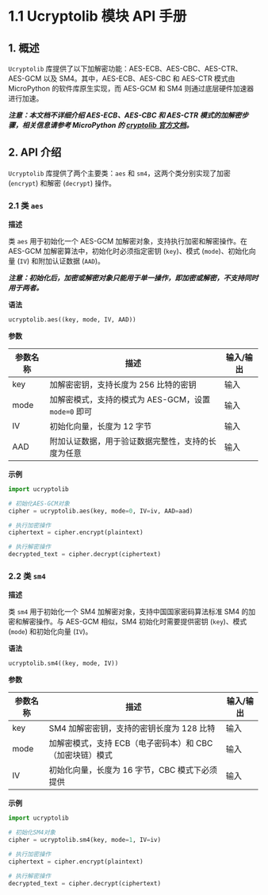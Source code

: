 # 1.1 Ucryptolib 模块 API 手册

## 1. 概述

`Ucryptolib` 库提供了以下加解密功能：AES-ECB、AES-CBC、AES-CTR、AES-GCM 以及 SM4。其中，AES-ECB、AES-CBC 和 AES-CTR 模式由 MicroPython 的软件库原生实现，而 AES-GCM 和 SM4 则通过底层硬件加速器进行加速。

***注意：本文档不详细介绍 AES-ECB、AES-CBC 和 AES-CTR 模式的加解密步骤，相关信息请参考 MicroPython 的 [cryptolib 官方文档](https://docs.micropython.org/en/latest/library/cryptolib.html)。***

## 2. API 介绍

`Ucryptolib` 库提供了两个主要类：`aes` 和 `sm4`，这两个类分别实现了加密 (`encrypt`) 和解密 (`decrypt`) 操作。

### 2.1 类 `aes`

**描述**

类 `aes` 用于初始化一个 AES-GCM 加解密对象，支持执行加密和解密操作。在 AES-GCM 加解密算法中，初始化时必须指定密钥 (`key`)、模式 (`mode`)、初始化向量 (`IV`) 和附加认证数据 (`AAD`)。

***注意：初始化后，加密或解密对象只能用于单一操作，即加密或解密，不支持同时用于两者。***

**语法**

```python
ucryptolib.aes((key, mode, IV, AAD))
```

**参数**

| 参数名称 | 描述                                                       | 输入/输出 |
| -------- | ---------------------------------------------------------- | --------- |
| key      | 加解密密钥，支持长度为 256 比特的密钥                       | 输入      |
| mode     | 加解密模式，支持的模式为 AES-GCM，设置 `mode=0` 即可        | 输入      |
| IV       | 初始化向量，长度为 12 字节                                  | 输入      |
| AAD      | 附加认证数据，用于验证数据完整性，支持的长度为任意          | 输入      |

**示例**

```python
import ucryptolib

# 初始化AES-GCM对象
cipher = ucryptolib.aes(key, mode=0, IV=iv, AAD=aad)

# 执行加密操作
ciphertext = cipher.encrypt(plaintext)

# 执行解密操作
decrypted_text = cipher.decrypt(ciphertext)
```

### 2.2 类 `sm4`

**描述**

类 `sm4` 用于初始化一个 SM4 加解密对象，支持中国国家密码算法标准 SM4 的加密和解密操作。与 AES-GCM 相似，SM4 初始化时需要提供密钥 (`key`)、模式 (`mode`) 和初始化向量 (`IV`)。

**语法**

```python
ucryptolib.sm4((key, mode, IV))
```

**参数**

| 参数名称 | 描述                                                       | 输入/输出 |
| -------- | ---------------------------------------------------------- | --------- |
| key      | SM4 加解密密钥，支持的密钥长度为 128 比特                    | 输入      |
| mode     | 加解密模式，支持 ECB（电子密码本）和 CBC（加密块链）模式      | 输入      |
| IV       | 初始化向量，长度为 16 字节，CBC 模式下必须提供                | 输入      |

**示例**

```python
import ucryptolib

# 初始化SM4对象
cipher = ucryptolib.sm4(key, mode=1, IV=iv)

# 执行加密操作
ciphertext = cipher.encrypt(plaintext)

# 执行解密操作
decrypted_text = cipher.decrypt(ciphertext)
```
